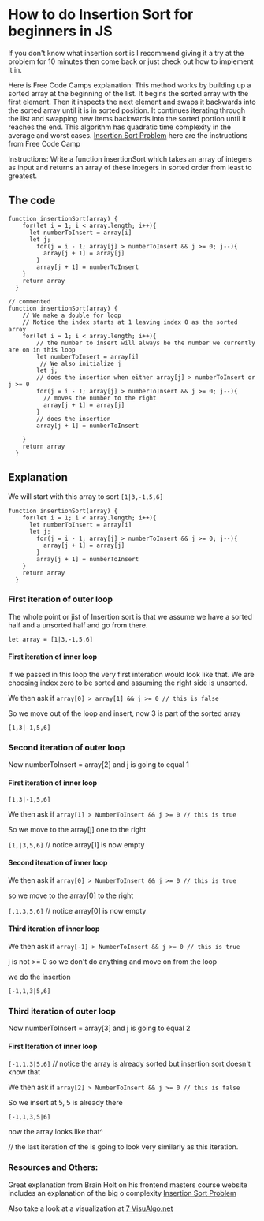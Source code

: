 # How to do Insertion Sort for beginners in JS

If you don't know what insertion sort is I recommend giving it a try at the problem for 10 minutes then come back or just check out how to implement it in.
 
Here is Free Code Camps explanation: 
This method works by building up a sorted array at the beginning of the list. It begins the sorted array with the first element. Then it inspects the next element and swaps it backwards into the sorted array until it is in sorted position. It continues iterating through the list and swapping new items backwards into the sorted portion until it reaches the end. This algorithm has quadratic time complexity in the average and worst cases. [Insertion Sort Problem](https://www.freecodecamp.org/learn/coding-interview-prep/algorithms/implement-insertion-sort) here are the instructions from Free Code Camp 

Instructions: Write a function insertionSort which takes an array of integers as input and returns an array of these integers in sorted order from least to greatest.

## The code

``` 
function insertionSort(array) {
    for(let i = 1; i < array.length; i++){
      let numberToInsert = array[i]
      let j;
        for(j = i - 1; array[j] > numberToInsert && j >= 0; j--){
          array[j + 1] = array[j]
        }
        array[j + 1] = numberToInsert
    }
    return array
  }

// commented
function insertionSort(array) {
    // We make a double for loop
    // Notice the index starts at 1 leaving index 0 as the sorted array
    for(let i = 1; i < array.length; i++){
        // the number to insert will always be the number we currently are on in this loop
        let numberToInsert = array[i]
         // We also initialize j
        let j;
        // does the insertion when either array[j] > numberToInsert or j >= 0
        for(j = i - 1; array[j] > numberToInsert && j >= 0; j--){
          // moves the number to the right
          array[j + 1] = array[j]
        }
        // does the insertion
        array[j + 1] = numberToInsert

    }
    return array
  }

```
## Explanation

We will start with this array to sort `[1|3,-1,5,6]`

```
function insertionSort(array) {
    for(let i = 1; i < array.length; i++){
      let numberToInsert = array[i]
      let j;
        for(j = i - 1; array[j] > numberToInsert && j >= 0; j--){
          array[j + 1] = array[j]
        }
        array[j + 1] = numberToInsert
    }
    return array
  }

```
### First iteration of outer loop

The whole point or jist of Insertion sort is that we assume we have a sorted half and a unsorted half and go from there.

`let array = [1|3,-1,5,6]`

#### First iteration of inner loop

If we passed in this loop the very first interation would look like that. We are choosing index zero to be sorted and assuming the right side is unsorted.

We then ask if `array[0] > array[1] && j >= 0 // this is false`


So we move out of the loop and insert, now 3 is part of the sorted array

`[1,3|-1,5,6]`

### Second iteration of outer loop
Now numberToInsert = array[2] and j is going to equal 1
#### First iteration of inner loop 

`[1,3|-1,5,6]`

We then ask if `array[1] > NumberToInsert && j >= 0 // this is true`

So we move to the array[j] one to the right

`[1,|3,5,6]`
// notice array[1] is now empty

#### Second iteration of inner loop

We then ask if `array[0] > NumberToInsert && j >= 0 // this is true`

so we move to the array[0] to the right

`[,1,3,5,6]`
// notice array[0] is now empty

#### Third iteration of inner loop
We then ask if `array[-1] > NumberToInsert && j >= 0 // this is true`

j is not >= 0 so we don't do anything and move on from the loop

we do the insertion 

`[-1,1,3|5,6]`

### Third iteration of outer loop
Now numberToInsert = array[3] and j is going to equal 2
#### First Iteration of inner loop
`[-1,1,3|5,6]` // notice the array is already sorted but insertion sort doesn't know that

We then ask if `array[2] > NumberToInsert && j >= 0 // this is false`

So we insert at 5, 5 is already there

`[-1,1,3,5|6]`

now the array looks like that^

// the last iteration of the is going to look very similarly as this iteration.


### Resources and Others:

Great explanation from Brain Holt on his frontend masters course website includes an explanation of the big o complexity [Insertion Sort Problem](https://btholt.github.io/complete-intro-to-computer-science/insertion-sort)

Also take a look at a visualization at [7 VisuAlgo.net](https://visualgo.net/en/sorting)